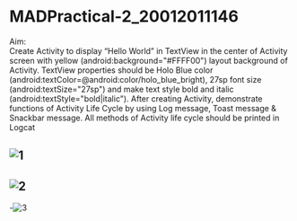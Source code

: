 # MADPractical-2_20012011146

Aim:<br/>
Create Activity to display “Hello World” in TextView in the center of Activity screen with yellow (android:background="#FFFF00") layout background of Activity. TextView properties should be Holo Blue color (android:textColor=@android:color/holo_blue_bright), 27sp font size (android:textSize="27sp") and make text style bold and italic (android:textStyle="bold|italic"). After creating Activity, demonstrate functions of Activity Life Cycle by using Log message, Toast message & Snackbar message. All methods of Activity life cycle should be printed in Logcat

![1](https://user-images.githubusercontent.com/112237821/187033615-47dea56e-1c24-438d-9f01-2403b7802c42.jpg)
-------------------------------------------------------------------------------------------------------------------------------------------------------------------------
![2](https://user-images.githubusercontent.com/112237821/187036345-1cf81830-141b-42ff-9853-371b2ce5d086.jpg)
------------------------------------------------------------------------------------------------------------------------------------------------------------------------
-![3](https://user-images.githubusercontent.com/112237821/187235312-e8ae5375-fb9f-4317-ae6c-c726641385fb.png)


